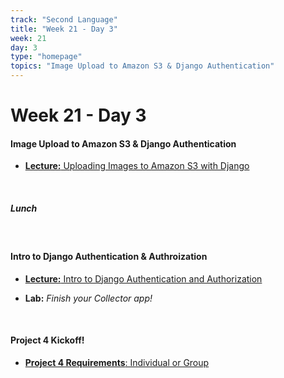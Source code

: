 ```yaml
---
track: "Second Language"
title: "Week 21 - Day 3"
week: 21
day: 3
type: "homepage"
topics: "Image Upload to Amazon S3 & Django Authentication"
---
```



# Week 21 - Day 3

#### Image Upload to Amazon S3 & Django Authentication

- [**Lecture:** Uploading Images to Amazon S3 with Django](/second-language/week-21/day-3/lecture-materials/uploading-images-to-amazon-s3/)
<br>

##### Lunch

<br>

#### Intro to Django Authentication & Authroization
- [**Lecture:** Intro to Django Authentication and Authorization](/second-language/week-21/day-3/lecture-materials/intro-to-django-authentication-and-authorization)

- **Lab:** _Finish your Collector app!_ 

<br>

#### Project 4 Kickoff! 
- [**Project 4 Requirements**: Individual or Group](/unit-projects/unit-four-project-requirements-1)


